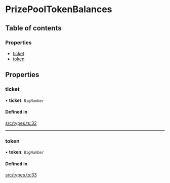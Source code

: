 #   PrizePoolTokenBalances

## Table of contents

### Properties

- [ticket](PrizePoolTokenBalances#ticket)
- [token](PrizePoolTokenBalances#token)

## Properties

### ticket

• **ticket**: `BigNumber`

#### Defined in

[src/types.ts:32](https://github.com/pooltogether/v4-client-js/blob/97109bb/src/types.ts#L32)

___

### token

• **token**: `BigNumber`

#### Defined in

[src/types.ts:33](https://github.com/pooltogether/v4-client-js/blob/97109bb/src/types.ts#L33)
